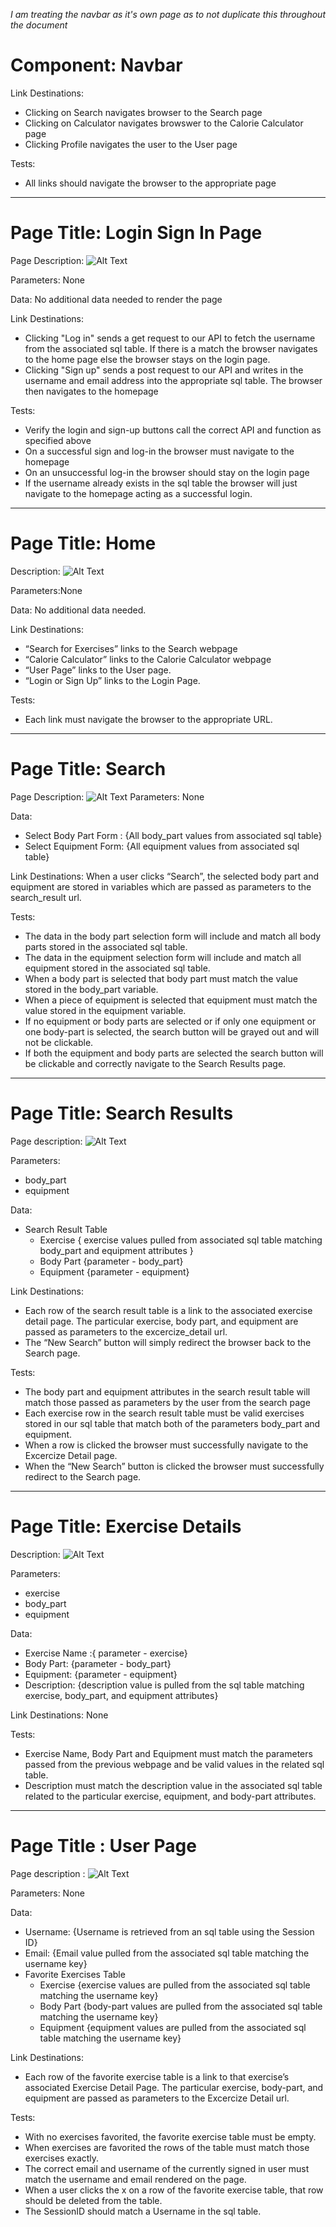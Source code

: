 *I am treating the navbar as it's own page as to not duplicate this throughout the document*

# Component: Navbar

Link Destinations: 
- Clicking on Search navigates browser to the Search page
- Clicking on Calculator navigates browswer to the Calorie Calculator page
- Clicking Profile navigates the user to the User page

Tests: 
- All links should navigate the browser to the appropriate page

---
# Page Title: Login Sign In Page

Page Description:
![Alt Text](./images/login_sign_up.jpg)



Parameters: None

Data: No additional data needed to render the page

Link Destinations: 
- Clicking "Log in" sends a get request to our API to fetch the username from the associated sql table. If there is a match the browser navigates to the home page else the browser stays on the login page.
- Clicking "Sign up" sends a post request to our API and writes in the username and email address into the appropriate sql table. The browser then navigates to the homepage

Tests:
- Verify the login and sign-up buttons call the correct API and function as specified above
- On a successful sign and log-in the browser must navigate to the homepage
- On an unsuccessful log-in the browser should stay on the login page
- If the username already exists in the sql table the browser will just navigate to the homepage acting as a successful login.

---

# Page Title: Home

Description:
![Alt Text](./images/home.jpg)

Parameters:None

Data: No additional data needed.

Link Destinations:
- “Search for Exercises” links to the Search webpage
- “Calorie Calculator” links to the Calorie Calculator webpage
- “User Page” links to the User page.
- “Login or Sign Up” links to the Login Page.

Tests:
- Each link must navigate the browser to the appropriate URL.

---

# Page Title: Search

Page Description:
![Alt Text](./images/search.jpg)
Parameters: None

Data: 
- Select Body Part Form : {All body_part values from associated sql table}
- Select Equipment Form: {All equipment values from associated sql table}

Link Destinations: When a user clicks “Search”, the selected body part and equipment are stored in variables which are passed as parameters to the search_result url.

Tests:
- The data in the body part selection form will include and match all body parts stored in the associated sql table.
- The data in the equipment selection form will include and match all equipment stored in the associated sql table.
- When a body part is selected that body part must match the value stored in the body_part variable.
- When a piece of equipment is selected that equipment must match the value stored in the equipment variable.
- If no equipment or body parts are selected or if only one equipment or one body-part is selected, the search button will be grayed out and will not be clickable.
- If both the equipment and body parts  are selected the search button will be clickable and correctly navigate to the Search Results page.
---
# Page Title: Search Results

Page description:
![Alt Text](./images/search_results.jpg)

Parameters:
- body_part
- equipment

Data: 
- Search Result Table 
    - Exercise { exercise values pulled from associated sql table matching body_part and equipment attributes }
    - Body Part {parameter - body_part}
    - Equipment {parameter - equipment}

Link Destinations:
- Each row of the search result table is a link to the associated exercise detail page. The particular exercise, body part, and equipment are passed as parameters to the excercize_detail url.
- The “New Search” button will simply redirect the browser back to the Search page.

Tests: 
- The body part and equipment attributes in the search result table will match those passed as parameters by the user from the search page
- Each exercise row in the search result table must be valid exercises stored in our sql table that match both of the parameters body_part and equipment.
- When a row is clicked the browser must successfully navigate to the Excercize Detail page.
- When the “New Search” button is clicked the browser must successfully redirect to the Search page.

---

# Page Title: Exercise Details

Description:
![Alt Text](./images/exercise_details.jpg)

Parameters:
- exercise
- body_part
- equipment

Data:
- Exercise Name :{ parameter - exercise}
- Body Part: {parameter - body_part}
- Equipment: {parameter - equipment}
- Description: {description value is pulled from the sql table matching exercise, body_part, and equipment attributes}

Link Destinations: None

Tests:
- Exercise Name, Body Part and Equipment must match the parameters passed from the  previous webpage and be valid values in the related sql table.
- Description must match the description value in the associated sql table related to the particular exercise, equipment, and body-part attributes.

---

# Page Title : User Page

Page description : 
![Alt Text](./images/user_page.jpg)

Parameters: None


Data:
- Username: {Username is retrieved from an sql table using the Session ID}
- Email: {Email value pulled from the associated sql table matching the username key}
 - Favorite Exercises Table 
    - Exercise {exercise values are pulled from the associated sql table matching the username key}
    - Body Part {body-part values are pulled from the associated sql table matching the username key}
    - Equipment {equipment values are pulled from the associated sql table matching the username key}



Link Destinations: 
- Each row of the favorite exercise table is a link to that exercise’s associated Exercise Detail Page. The particular exercise, body-part, and equipment are passed as parameters to the Excercize Detail url.

Tests:
- With no exercises favorited, the favorite exercise table must be empty.
- When exercises are favorited the rows of the table must match those exercises exactly.
- The correct email and username of the currently signed in user must match the username and email rendered on the page.
- When a user clicks the x on a row of the favorite exercise table, that row should be deleted from the table.
- The SessionID should match a Username in the sql table.









